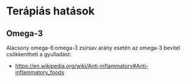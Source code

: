 # Terápiás hatások

## Omega-3

Alacsony omega-6:omega-3 zsírsav arány esetén az omega-3 bevitel csökkentheti a gyulladást:

- https://en.wikipedia.org/wiki/Anti-inflammatory#Anti-inflammatory_foods
